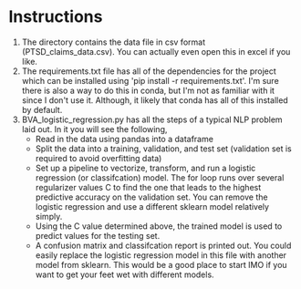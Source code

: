 # Instructions

1. The directory contains the data file in csv format (PTSD_claims_data.csv). You can actually even open this in excel if you like.
2. The requirements.txt file has all of the dependencies for the project which can be installed using 'pip install -r requirements.txt'. I'm sure there is also a way to do this in conda, but I'm not as familiar with it since I don't use it. Although, it likely that conda has all of this installed by default.
3. BVA_logistic_regression.py has all the steps of a typical NLP problem laid out. In it you will see the following,
   * Read in the data using pandas into a dataframe
   * Split the data into a training, validation, and test set (validation set is required to avoid overfitting data)
   * Set up a pipeline to vectorize, transform, and run a logistic regression (or classifcation) model. The for loop runs over several regularizer values C to find the one that leads to the highest predictive accuracy on the validation set. You can remove the logistic regression and use a different sklearn model relatively simply.
   * Using the C value determined above, the trained model is used to predict values for the testing set.
   * A confusion matrix and classifcation report is printed out.
   You could easily replace the logistic regression model in this file with another model from sklearn. This would be a good place to start IMO if you want to get your feet wet with different models.
